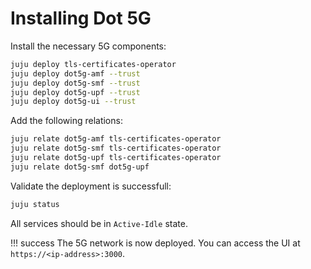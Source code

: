 # Installing Dot 5G

Install the necessary 5G components:

```bash
juju deploy tls-certificates-operator
juju deploy dot5g-amf --trust
juju deploy dot5g-smf --trust
juju deploy dot5g-upf --trust
juju deploy dot5g-ui --trust
```

Add the following relations:

```bash
juju relate dot5g-amf tls-certificates-operator
juju relate dot5g-smf tls-certificates-operator
juju relate dot5g-upf tls-certificates-operator
juju relate dot5g-smf dot5g-upf
```

Validate the deployment is successfull:

```bash
juju status
```

All services should be in `Active-Idle` state.

!!! success
    The 5G network is now deployed. You can access the UI at `https://<ip-address>:3000`.
